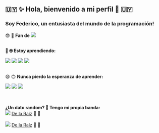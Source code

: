 ## :uruguay: ✨ Hola, bienvenido a mi perfil 👋 :uruguay:

### Soy Federico, un entusiasta del mundo de la programación!

:sunglasses: :snake:	**Fan de** <img src="https://img.shields.io/badge/Python-FFD43B?style=for-the-badge&logo=python&logoColor=blue"/>
 
 
<br>**🌱 :nerd_face:	Estoy aprendiendo:**
 
<img src="https://img.shields.io/badge/Flask-000000?style=for-the-badge&logo=flask&logoColor=white"/> <img src="https://img.shields.io/badge/fastapi-109989?style=for-the-badge&logo=FASTAPI&logoColor=white"/> <img src="https://img.shields.io/badge/Selenium-43B02A?style=for-the-badge&logo=Selenium&logoColor=white"/> <img src="https://img.shields.io/badge/Requests-FFD43B?style=for-the-badge&logo=python&logoColor=blue"/>   	
 
<br>😄 :upside_down_face: **Nunca pierdo la esperanza de aprender:**

<img src="https://img.shields.io/badge/HTML5-E34F26?style=for-the-badge&logo=html5&logoColor=white"/> <img src="https://img.shields.io/badge/CSS3-1572B6?style=for-the-badge&logo=css3&logoColor=white"/> <img src="https://img.shields.io/badge/JavaScript-323330?style=for-the-badge&logo=javascript&logoColor=F7DF1E"/>

<br><br>**¿Un dato random? 🤔 Tengo mi propia banda:**
<br><img src="https://img.shields.io/badge/Spotify-1ED760?&style=for-the-badge&logo=spotify&logoColor=white"/> <a href="https://open.spotify.com/artist/0Ckfkq7CKmG8AM3Ln6zcx2" target="_blank"> De la Raíz</a> :microphone:	:guitar:	
<br><img src="https://img.shields.io/badge/YouTube_Music-FF0000?style=for-the-badge&logo=youtube-music&logoColor=white"/> <a href="https://www.youtube.com/channel/UChSfyFn6Ev4bm_yl7R7h2eg" target="_blank"> De la Raíz</a> :guitar:	:microphone:	

